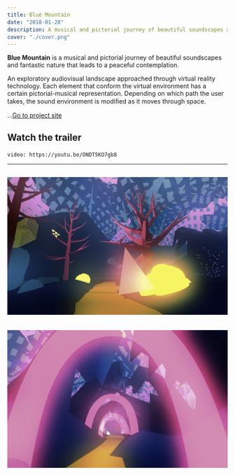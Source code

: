 ```yaml
---
title: Blue Mountain
date: "2018-01-28"
description: A musical and pictorial journey of beautiful soundscapes and fantastic nature that leads to a peaceful contemplation.
cover: "./cover.png"
---
```


**Blue Mountain** is a musical and pictorial journey of beautiful soundscapes and fantastic nature that leads to a peaceful contemplation.

An exploratory audiovisual landscape approached through virtual reality technology. Each element that conform the virtual environment has a certain pictorial-musical representation. Depending on which path the user takes, the sound environment is modiﬁed as it moves through space.

...[Go to project site](http://bluemountainvr.com/)

## Watch the trailer
`video: https://youtu.be/ONDT5KO7gb8`

---
![alt text](./b.png)
---
![alt text](./f.png)
---
